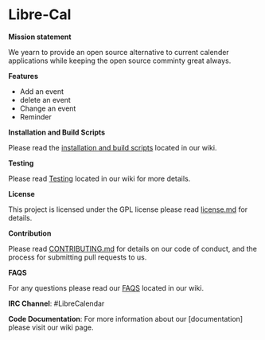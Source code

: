 # Libre-Cal



**Mission statement**

We yearn to provide an open source alternative to current calender applications while keeping the open source comminty great always.


**Features**
- Add an event
- delete an event 
- Change an event
- Reminder


**Installation and Build Scripts**

Please read the [installation and build scripts](https://github.com/qariane/Libre-Cal/wiki/Installation-and-Build-Scripts) located in our wiki.

**Testing**

Please read [Testing](https://github.com/qariane/Libre-Cal/wiki/TESTING) located in our wiki for more details.


**License**

This project is licensed under the GPL license  please read [license.md](https://github.com/qariane/Libre-Cal/blob/master/LICENSE.md)  for details.


**Contribution**

Please read [CONTRIBUTING.md](https://github.com/qariane/Libre-Cal/blob/master/contribution.md) for details on our code of conduct, and the process for submitting pull requests to us.


**FAQS**

For any questions please read our [FAQS](https://github.com/qariane/Libre-Cal/wiki/FAQS) located in our wiki.


**IRC Channel**: #LibreCalendar 

**Code Documentation**:
For more information about our [documentation] please visit our wiki page.
